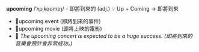 
**upcoming** /ˈʌpˌkoʊmɪŋ/ - 即將到來的 (adj.) 💡 Up + Coming → 即將到來
 - 📌upcoming event (即將到來的事件) 
 - 📌upcoming movie (即將上映的電影)
 - 📝 *The upcoming concert is expected to be a huge success. (即將到來的音樂會預計會非常成功。)*
  
